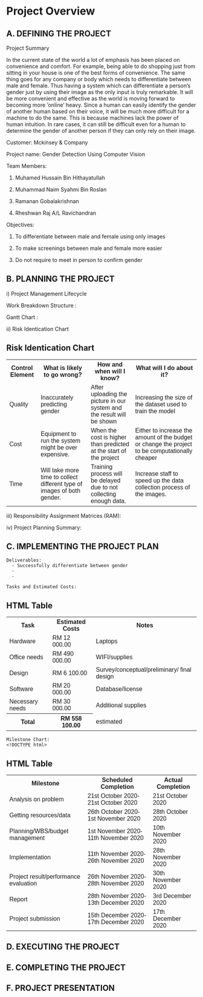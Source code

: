 # Project Overview

## A. DEFINING THE PROJECT
Project Summary

In the current state of the world a lot of emphasis has been placed on convenience and comfort. For example, being able to do shopping just from sitting in your house is one of the best forms of convenience. The same thing goes for any company or body which needs to differentiate between male and female. Thus having a system which can differentiate a person’s gender just by using their image as the only input is truly remarkable. It will be more convenient and effective as the world is moving forward to becoming more ‘online’ heavy. Since a human can easily identify the gender of another human based on their voice, it will be much more difficult for a machine to do the same. This is because machines lack the power of human intuition. In rare cases, it can still be difficult even for a human to determine the gender of another person if they can only rely on their image.

Customer: Mckinsey & Company

Project name: Gender Detection Using Computer Vision


Team Members:

1. Muhamed Hussain Bin Hithayatullah

2. Muhammad Naim Syahmi Bin Roslan

3. Ramanan Gobalakrishnan

4. Rheshwan Raj A/L Ravichandran


Objectives:

1. To differentiate between male and female using only images

2. To make screenings between male and female more easier

3. Do not require to meet in person to confirm gender

## B. PLANNING THE PROJECT

i) Project Management Lifecycle

Work Breakdown Structure :

Gantt Chart :

ii) Risk Identication Chart


</head>
<body>

<h2>Risk Identication Chart</h2>

<table>
  <tr>
    <th>Control Element</th>
    <th>What is likely to go wrong?</th>
    <th>How and when will I know?</th>
    <th>What will I do about it?</th>
  </tr>
  <tr>
    <td>Quality</td>
    <td>Inaccurately predicting gender</td>
    <td>After uploading the picture in our system and the result will be shown</td>
    <td>Increasing the size of the dataset used to train the model</td>
  </tr>
  <tr>
    <td>Cost</td>
    <td>Equipment to run the system might be over expensive.</td>
    <td>When the cost is higher than predicted at the start of the project</td>
    <td>Either to increase the amount of the budget or change the project to be computationally cheaper</td>
  </tr>
  <tr>
    <td>Time</td>
    <td>Will take more time to collect different type of images of both gender.</td>
    <td>Training process will be delayed due to not collecting enough data.</td>
    <td>Increase staff to speed up the data collection process of the images.</td>
  </tr>
  
</table>

</body>
</html>


iii)  Responsibility Assignment Matrices (RAM): 

iv) Project Planning Summary: 

## C. IMPLEMENTING THE PROJECT PLAN
    Deliverables:
      - Successfully differentiate between gender
      - 
      - 

    Tasks and Estimated Costs:
<html>
<head>
<style>
table {
  font-family: arial, sans-serif;
  border-collapse: collapse;
  width: 100%;
}

td, th {
  border: 1px solid #dddddd;
  text-align: left;
  padding: 8px;
}

tr:nth-child(even) {
  background-color: #dddddd;
}
</style>
</head>
<body>

<h2>HTML Table</h2>

<table>
  <tr>
    <th>Task</th>
    <th>Estimated Costs</th>
    <th>Notes</th>
  </tr>
  <tr>
    <td>Hardware</td>
    <td>RM 12 000.00 </td>
    <td>Laptops</td>
  </tr>
  <tr>
    <td>Office needs</td>
    <td>RM 490 000.00</td>
    <td>WIFI/supplies</td>
  </tr>
  <tr>
    <td>Design</td>
    <td>RM 6 100.00</td>
    <td>Survey/conceptual/preliminary/ final design</td>
  </tr>
  <tr>
    <td>Software</td>
    <td>RM 20 000.00 </td>
    <td>Database/license</td>
  </tr>
  <tr>
    <td>Necessary needs</td>
    <td>RM 30 000.00</td>
    <td>Additional supplies </td>
  </tr>
  <tr>
    <th>Total</th>
    <th>RM 558 100.00</th>
    <td>estimated</td>
  </tr>
</table>

</body>
</html>

  
    Milestone Chart:
    <!DOCTYPE html>
<html>
<head>
<style>
table {
  font-family: arial, sans-serif;
  border-collapse: collapse;
  width: 100%;
}

td, th {
  border: 1px solid #dddddd;
  text-align: left;
  padding: 8px;
}

tr:nth-child(even) {
  background-color: #dddddd;
}
</style>
</head>
<body>

<h2>HTML Table</h2>

<table>
 
  <tr>
    <th>Milestone</th>
    <th>Scheduled Completion</th>
    <th>Actual Completion</th>
  </tr>
  <tr>
    <td>Analysis on problem</td>
    <td>21st October 2020-21st October 2020</td>
    <td>21st October 2020 </td>
  </tr>
  <tr>
    <td>Getting resources/data</td>
    <td>26th October 2020-1st November 2020</td>
    <td>28th October 2020</td>
  </tr>
  <tr>
    <td>Planning/WBS/budget management</td>
    <td>1st November 2020-11th November 2020</td>
    <td>10th November 2020</td>
  </tr>
  <tr>
    <td>Implementation</td>
    <td>11th November 2020-26th November 2020</td>
    <td>28th November 2020</td>
  </tr>
  <tr>
    <td>Project result/performance evaluation</td>
    <td>26th November 2020-28th November 2020</td>
    <td>30th November 2020</td>
  </tr>
  <tr>
    <td>Report</td>
    <td>28th November 2020-13th December 2020</td>
    <td>3rd December 2020</td>
  </tr>
  <tr>
    <td>Project submission</td>
    <td>15th December 2020-17th December 2020</td>
    <td>17th December 2020</td>
  </tr>
</table>

</body>
</html>



## D. EXECUTING THE PROJECT

## E. COMPLETING THE PROJECT

## F. PROJECT PRESENTATION
